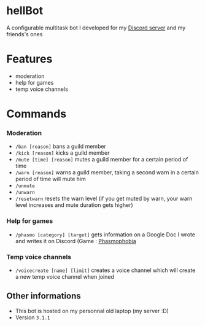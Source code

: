 # hellBot

A configurable multitask bot I developed for my [Discord server](https://discord.gg/M9CvPvd42H) and my friends's ones

# Features

- moderation
- help for games
- temp voice channels

# Commands

### Moderation

- `/ban [reason]` bans a guild member
- `/kick [reason]` kicks a guild member
- `/mute [time] [reason]` mutes a guild member for a certain period of time
- `/warn [reason]` warns a guild member, taking a second warn in a certain period of time will mute him
- `/unmute`
- `/unwarn`
- `/resetwarn` resets the warn level (if you get muted by warn, your warn level increases and mute duration gets higher)

### Help for games

- `/phasmo [category] [target]` gets information on a Google Doc I wrote and writes it on Discord (Game : [Phasmophobia](https://store.steampowered.com/app/739630/Phasmophobia/)

### Temp voice channels

- `/voicecreate [name] [limit]` creates a voice channel which will create a new temp voice channel when joined


## Other informations

- This bot is hosted on my personnal old laptop (my server :D)
- Version `3.1.1`
